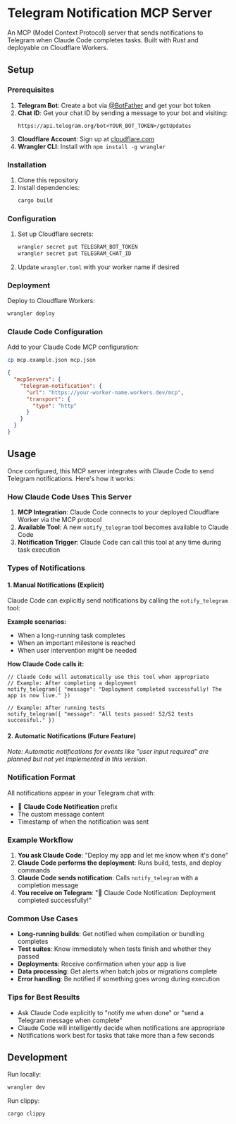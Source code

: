 # Telegram Notification MCP Server

An MCP (Model Context Protocol) server that sends notifications to Telegram when Claude Code completes tasks. Built with Rust and deployable on Cloudflare Workers.

## Setup

### Prerequisites

1. **Telegram Bot**: Create a bot via [@BotFather](https://t.me/botfather) and get your bot token
2. **Chat ID**: Get your chat ID by sending a message to your bot and visiting:
   ```
   https://api.telegram.org/bot<YOUR_BOT_TOKEN>/getUpdates
   ```
3. **Cloudflare Account**: Sign up at [cloudflare.com](https://cloudflare.com)
4. **Wrangler CLI**: Install with `npm install -g wrangler`

### Installation

1. Clone this repository
2. Install dependencies:
   ```bash
   cargo build
   ```

### Configuration

1. Set up Cloudflare secrets:
   ```bash
   wrangler secret put TELEGRAM_BOT_TOKEN
   wrangler secret put TELEGRAM_CHAT_ID
   ```

2. Update `wrangler.toml` with your worker name if desired

### Deployment

Deploy to Cloudflare Workers:
```bash
wrangler deploy
```

### Claude Code Configuration

Add to your Claude Code MCP configuration:

```bash
cp mcp.example.json mcp.json
```

```json
{
  "mcpServers": {
    "telegram-notification": {
      "url": "https://your-worker-name.workers.dev/mcp",
      "transport": {
        "type": "http"
      }
    }
  }
}
```

## Usage

Once configured, this MCP server integrates with Claude Code to send Telegram notifications. Here's how it works:

### How Claude Code Uses This Server

1. **MCP Integration**: Claude Code connects to your deployed Cloudflare Worker via the MCP protocol
2. **Available Tool**: A new `notify_telegram` tool becomes available to Claude Code
3. **Notification Trigger**: Claude Code can call this tool at any time during task execution

### Types of Notifications

#### 1. Manual Notifications (Explicit)
Claude Code can explicitly send notifications by calling the `notify_telegram` tool:

**Example scenarios:**
- When a long-running task completes
- When an important milestone is reached
- When user intervention might be needed

**How Claude Code calls it:**
```
// Claude Code will automatically use this tool when appropriate
// Example: After completing a deployment
notify_telegram({ "message": "Deployment completed successfully! The app is now live." })

// Example: After running tests
notify_telegram({ "message": "All tests passed! 52/52 tests successful." })
```

#### 2. Automatic Notifications (Future Feature)
*Note: Automatic notifications for events like "user input required" are planned but not yet implemented in this version.*

### Notification Format

All notifications appear in your Telegram chat with:
- 🤖 **Claude Code Notification** prefix
- The custom message content
- Timestamp of when the notification was sent

### Example Workflow

1. **You ask Claude Code**: "Deploy my app and let me know when it's done"
2. **Claude Code performs the deployment**: Runs build, tests, and deploy commands
3. **Claude Code sends notification**: Calls `notify_telegram` with a completion message
4. **You receive on Telegram**: "🤖 Claude Code Notification: Deployment completed successfully!"

### Common Use Cases

- **Long-running builds**: Get notified when compilation or bundling completes
- **Test suites**: Know immediately when tests finish and whether they passed
- **Deployments**: Receive confirmation when your app is live
- **Data processing**: Get alerts when batch jobs or migrations complete
- **Error handling**: Be notified if something goes wrong during execution

### Tips for Best Results

- Ask Claude Code explicitly to "notify me when done" or "send a Telegram message when complete"
- Claude Code will intelligently decide when notifications are appropriate
- Notifications work best for tasks that take more than a few seconds

## Development

Run locally:
```bash
wrangler dev
```

Run clippy:
```bash
cargo clippy
```